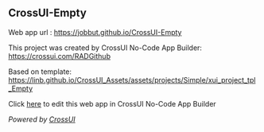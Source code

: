 ## CrossUI-Empty
Web app url : https://jobbut.github.io/CrossUI-Empty

This project was created by CrossUI No-Code App Builder: https://crossui.com/RADGithub

Based on template: https://linb.github.io/CrossUI_Assets/assets/projects/Simple/xui_project_tpl_Empty

Click [here](https://crossui.com/RADGithub/#!from=github&owner=jobbut&repo=CrossUI-Empty) to edit this web app in CrossUI No-Code App Builder

<i>Powered by [CrossUI](https://crossui.com)</i>
